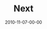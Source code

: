 ---
layout: message
category: message
series: "Game Change"
title: "Next"
date: 2010-11-07-00-00
message_id: 645
program: "http://s3.amazonaws.com/crossroads-media/media/legacy/documents/11_06-07_10Program.pdf"
description: "Brian Tome talks about the opportunity that is before us."
video: "https://s3.amazonaws.com/crossroadsvideomessages/gamechange05.mp4"
video-duration: "47:34"
video-image: "http://s3.amazonaws.com/crossroads-media/images/legacy/content/gamechange05_still.jpg"
audio: "http://s3.amazonaws.com/crossroadsaudiomessages/gamechange05.mp3"
audio-duration: "47:28"
explicit: "N"
---